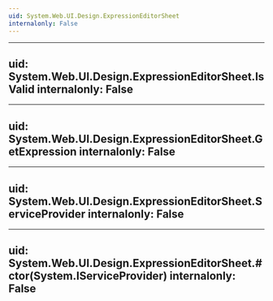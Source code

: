 ```yaml
---
uid: System.Web.UI.Design.ExpressionEditorSheet
internalonly: False
---
```


---
uid: System.Web.UI.Design.ExpressionEditorSheet.IsValid
internalonly: False
---

---
uid: System.Web.UI.Design.ExpressionEditorSheet.GetExpression
internalonly: False
---

---
uid: System.Web.UI.Design.ExpressionEditorSheet.ServiceProvider
internalonly: False
---

---
uid: System.Web.UI.Design.ExpressionEditorSheet.#ctor(System.IServiceProvider)
internalonly: False
---
